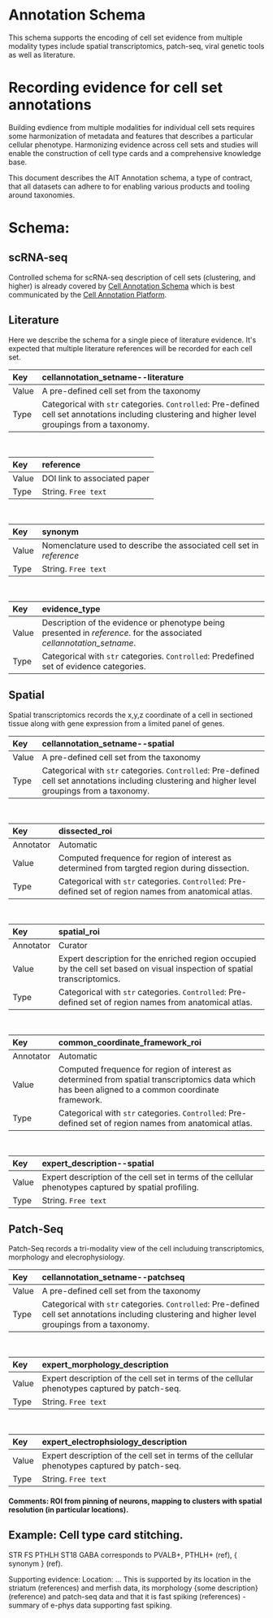 # Annotation Schema

This schema supports the encoding of cell set evidence from multiple modality types include spatial transcriptomics, patch-seq, viral genetic tools as well as literature.

# Recording evidence for cell set annotations

Building evdience from multiple modalities for individual cell sets requires some harmonization of metadata and features that describes a particular cellular phenotype. Harmonizing evidence across cell sets and studies will enable the construction of cell type cards and a comprehensive knowledge base.

This document describes the AIT Annotation schema, a type of contract, that all datasets can adhere to for enabling various products and tooling around taxonomies.

# Schema:

## scRNA-seq

Controlled schema for scRNA-seq description of cell sets (clustering, and higher) is already covered by [Cell Annotation Schema](https://github.com/cellannotation/cell-annotation-schema) which is best communicated by the [Cell Annotation Platform](https://docs.google.com/document/d/1CqL_t2CMcZF257rvjObDR_2WejsQ019rgUoX0YPJggM/edit?tab=t.0#bookmark=id.90zuscqjyay).

## Literature

Here we describe the schema for a single piece of literature evidence. It's expected that multiple literature references will be recorded for each cell set.

| Key | cellannotation_setname--literature |
| :---  | :--- |
| Value | A pre-defined cell set from the taxonomy |
| Type | Categorical with `str` categories. `Controlled`: Pre-defined cell set annotations including clustering and higher level groupings from a taxonomy. |

<br>

| Key | reference |
| :---  | :--- |
| Value | DOI link to associated paper |
| Type | String. `Free text` |

<br>

| Key | synonym |
| :---  | :--- |
| Value | Nomenclature used to describe the associated cell set in *reference* |
| Type | String. `Free text` |

<br>

| Key | evidence_type |
| :---  | :--- |
| Value | Description of the evidence or phenotype being presented in *reference*. for the associated *cellannotation_setname*. |
| Type | Categorical with `str` categories. `Controlled`: Predefined set of evidence categories. |

## Spatial

Spatial transcriptomics records the x,y,z coordinate of a cell in sectioned tissue along with gene expression from a limited panel of genes.

| Key | cellannotation_setname--spatial |
| :---  | :--- |
| Value | A pre-defined cell set from the taxonomy |
| Type | Categorical with `str` categories. `Controlled`: Pre-defined cell set annotations including clustering and higher level groupings from a taxonomy. |

<br>

| Key | dissected_roi |
| :---  | :--- |
| Annotator | Automatic |
| Value | Computed frequence for region of interest as determined from targted region during dissection. |
| Type | Categorical with `str` categories. `Controlled`: Pre-defined set of region names from anatomical atlas. |

<br>

| Key | spatial_roi |
| :---  | :--- |
| Annotator | Curator |
| Value | Expert description for the enriched region occupied by the cell set based on visual inspection of spatial transcriptomics. |
| Type | Categorical with `str` categories. `Controlled`: Pre-defined set of region names from anatomical atlas. |


<br>

| Key | common_coordinate_framework_roi |
| :---  | :--- |
| Annotator | Automatic |
| Value | Computed frequence for region of interest as determined from spatial transcriptomics data which has been aligned to a common coordinate framework. |
| Type | Categorical with `str` categories. `Controlled`: Pre-defined set of region names from anatomical atlas. |

<br>

| Key | expert_description--spatial |
| :---  | :--- |
| Value | Expert description of the cell set in terms of the cellular phenotypes captured by spatial profiling. |
| Type | String. `Free text` |

## Patch-Seq

Patch-Seq records a tri-modality view of the cell includuing transcriptomics, morphology and elecrophysiology. 

| Key | cellannotation_setname--patchseq |
| :---  | :--- |
| Value | A pre-defined cell set from the taxonomy |
| Type | Categorical with `str` categories. `Controlled`: Pre-defined cell set annotations including clustering and higher level groupings from a taxonomy. |

<br>

| Key | expert_morphology_description |
| :---  | :--- |
| Value | Expert description of the cell set in terms of the cellular phenotypes captured by patch-seq. |
| Type | String. `Free text` |

<br>

| Key | expert_electrophsiology_description |
| :---  | :--- |
| Value | Expert description of the cell set in terms of the cellular phenotypes captured by patch-seq. |
| Type | String. `Free text` |

#### Comments: ROI from pinning of neurons, mapping to clusters with spatial resolution (in particular locations).


## Example: Cell type card stitching. 

STR FS PTHLH ST18 GABA corresponds to PVALB+, PTHLH+ (ref), { synonym } (ref).   

Supporting evidence:
Location:  …  This is supported by its location in the striatum (references) and merfish data, its morphology {some description} (reference) 
and patch-seq data and that it is fast spiking (references) - summary of e-phys data supporting fast spiking.
